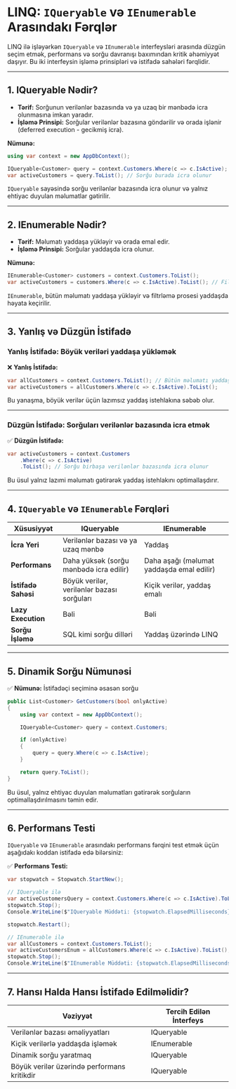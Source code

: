 # LINQ: `IQueryable` və `IEnumerable` Arasındakı Fərqlər  

LINQ ilə işləyərkən `IQueryable` və `IEnumerable` interfeysləri arasında düzgün seçim etmək, performans və sorğu davranışı baxımından kritik əhəmiyyət daşıyır. Bu iki interfeysin işləmə prinsipləri və istifadə sahələri fərqlidir.  

---

## 1. IQueryable Nədir?  

- **Tərif:** Sorğunun verilənlər bazasında və ya uzaq bir mənbədə icra olunmasına imkan yaradır.  
- **İşləmə Prinsipi:** Sorğular verilənlər bazasına göndərilir və orada işlənir (deferred execution - gecikmiş icra).  

**Nümunə:**  

```csharp
using var context = new AppDbContext();

IQueryable<Customer> query = context.Customers.Where(c => c.IsActive);
var activeCustomers = query.ToList(); // Sorğu burada icra olunur
```

`IQueryable` sayəsində sorğu verilənlər bazasında icra olunur və yalnız ehtiyac duyulan məlumatlar gətirilir.  

---

## 2. IEnumerable Nədir?  

- **Tərif:** Məlumatı yaddaşa yükləyir və orada emal edir.  
- **İşləmə Prinsipi:** Sorğular yaddaşda icra olunur.  

**Nümunə:**  

```csharp
IEnumerable<Customer> customers = context.Customers.ToList();
var activeCustomers = customers.Where(c => c.IsActive).ToList(); // Filtrləmə yaddaşda aparılır
```

`IEnumerable`, bütün məlumatı yaddaşa yükləyir və filtrləmə prosesi yaddaşda həyata keçirilir.  

---

## 3. Yanlış və Düzgün İstifadə  

### **Yanlış İstifadə:** Böyük veriləri yaddaşa yükləmək  

❌ **Yanlış İstifadə:**  

```csharp
var allCustomers = context.Customers.ToList(); // Bütün məlumatı yaddaşa yükləyir
var activeCustomers = allCustomers.Where(c => c.IsActive).ToList();
```

Bu yanaşma, böyük verilər üçün lazımsız yaddaş istehlakına səbəb olur.  

---

### **Düzgün İstifadə:** Sorğuları verilənlər bazasında icra etmək  

✅ **Düzgün İstifadə:**  

```csharp
var activeCustomers = context.Customers
    .Where(c => c.IsActive)
    .ToList(); // Sorğu birbaşa verilənlər bazasında icra olunur
```

Bu üsul yalnız lazımi məlumatı gətirərək yaddaş istehlakını optimallaşdırır.  

---

## 4. `IQueryable` və `IEnumerable` Fərqləri  

| **Xüsusiyyət**             | **IQueryable**                         | **IEnumerable**                        |
|----------------------------|----------------------------------------|----------------------------------------|
| **İcra Yeri**              | Verilənlər bazası və ya uzaq mənbə     | Yaddaş                                 |
| **Performans**             | Daha yüksək (sorğu mənbədə icra edilir) | Daha aşağı (məlumat yaddaşda emal edilir) |
| **İstifadə Sahəsi**        | Böyük verilər, verilənlər bazası sorğuları | Kiçik verilər, yaddaş emalı           |
| **Lazy Execution**         | Bəli                                   | Bəli                                   |
| **Sorğu İşləmə**           | SQL kimi sorğu dilləri                 | Yaddaş üzərində LINQ                   |

---

## 5. Dinamik Sorğu Nümunəsi  

✅ **Nümunə:** İstifadəçi seçiminə əsasən sorğu  

```csharp
public List<Customer> GetCustomers(bool onlyActive)
{
    using var context = new AppDbContext();

    IQueryable<Customer> query = context.Customers;

    if (onlyActive)
    {
        query = query.Where(c => c.IsActive);
    }

    return query.ToList();
}
```

Bu üsul, yalnız ehtiyac duyulan məlumatları gətirərək sorğuların optimallaşdırılmasını təmin edir.  

---

## 6. Performans Testi  

`IQueryable` və `IEnumerable` arasındakı performans fərqini test etmək üçün aşağıdakı koddan istifadə edə bilərsiniz:  

✅ **Performans Testi:**  

```csharp
var stopwatch = Stopwatch.StartNew();

// IQueryable ilə
var activeCustomersQuery = context.Customers.Where(c => c.IsActive).ToList();
stopwatch.Stop();
Console.WriteLine($"IQueryable Müddəti: {stopwatch.ElapsedMilliseconds} ms");

stopwatch.Restart();

// IEnumerable ilə
var allCustomers = context.Customers.ToList();
var activeCustomersEnum = allCustomers.Where(c => c.IsActive).ToList();
stopwatch.Stop();
Console.WriteLine($"IEnumerable Müddəti: {stopwatch.ElapsedMilliseconds} ms");
```

---

## 7. Hansı Halda Hansı İstifadə Edilməlidir?  

| **Vəziyyət**                            | **Tercih Edilən İnterfeys** |
|-----------------------------------------|-----------------------------|
| Verilənlər bazası əməliyyatları         | IQueryable                  |
| Kiçik verilərlə yaddaşda işləmək        | IEnumerable                  |
| Dinamik sorğu yaratmaq                  | IQueryable                   |
| Böyük verilər üzərində performans kritikdir | IQueryable                  |
